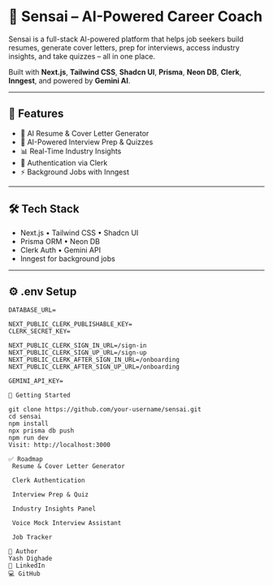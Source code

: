 # 🌟 Sensai – AI-Powered Career Coach

Sensai is a full-stack AI-powered platform that helps job seekers build resumes, generate cover letters, prep for interviews, access industry insights, and take quizzes – all in one place.

Built with **Next.js**, **Tailwind CSS**, **Shadcn UI**, **Prisma**, **Neon DB**, **Clerk**, **Inngest**, and powered by **Gemini AI**.

---

## 🚀 Features

- 📝 AI Resume & Cover Letter Generator  
- 🎯 AI-Powered Interview Prep & Quizzes  
- 📊 Real-Time Industry Insights  
- 🔐 Authentication via Clerk  
- ⚡ Background Jobs with Inngest

---

## 🛠 Tech Stack

- Next.js • Tailwind CSS • Shadcn UI  
- Prisma ORM • Neon DB  
- Clerk Auth • Gemini API  
- Inngest for background jobs


---

## ⚙️ .env Setup

```env
DATABASE_URL=

NEXT_PUBLIC_CLERK_PUBLISHABLE_KEY=
CLERK_SECRET_KEY=

NEXT_PUBLIC_CLERK_SIGN_IN_URL=/sign-in
NEXT_PUBLIC_CLERK_SIGN_UP_URL=/sign-up
NEXT_PUBLIC_CLERK_AFTER_SIGN_IN_URL=/onboarding
NEXT_PUBLIC_CLERK_AFTER_SIGN_UP_URL=/onboarding

GEMINI_API_KEY=

🚀 Getting Started

git clone https://github.com/your-username/sensai.git
cd sensai
npm install
npx prisma db push
npm run dev
Visit: http://localhost:3000

✅ Roadmap
 Resume & Cover Letter Generator

 Clerk Authentication

 Interview Prep & Quiz

 Industry Insights Panel

 Voice Mock Interview Assistant

 Job Tracker

👤 Author
Yash Dighade
🔗 LinkedIn
💻 GitHub
